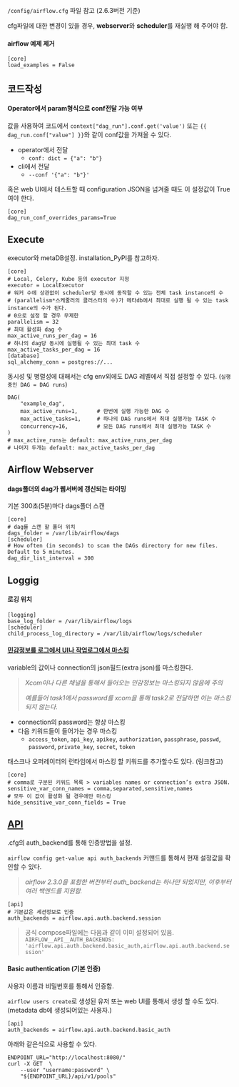`/config/airflow.cfg` 파일 참고 (2.6.3버전 기준)

cfg파일에 대한 변경이 있을 경우, **webserver**와 **scheduler**를 재실행 해 주어야 함.


#### airflow 예제 제거
```
[core]
load_examples = False
```

## 코드작성


#### Operator에서 param형식으로 conf전달 가능 여부

값을 사용하여 코드에서 `context["dag_run"].conf.get('value')` 또는 `{{ dag_run.conf["value"] }}`와 같이 conf값을 가져올 수 있다.
- operator에서 전달
    - `conf: dict = {"a": "b"}`
- cli에서 전달
    - `--conf '{"a": "b"}'`

혹은 web UI에서 테스트할 때 configuration JSON을 넘겨줄 때도 이 설정값이 True여야 한다.

```
[core]
dag_run_conf_overrides_params=True
```


## Execute

executor와 metaDB설정. installation_PyPI를 참고하자.
```
[core]
# Local, Celery, Kube 등의 executor 지정
executor = LocalExecutor
# 워커 수에 상관없이 scheduler당 동시에 동작할 수 있는 전체 task instance의 수
# (parallelism*스케줄러의 클러스터의 수)가 메타db에서 최대로 실행 될 수 있는 task instance의 수가 된다.
# 0으로 설정 할 경우 무제한
parallelism = 32
# 최대 활성화 dag 수
max_active_runs_per_dag = 16
# 하나의 dag당 동시에 실행될 수 있는 최대 task 수
max_active_tasks_per_dag = 16
[database]
sql_alchemy_conn = postgres://...
```
동시성 및 병렬성에 대해서는 cfg env외에도 DAG 레벨에서 직접 설정할 수 있다. (`실행중인 DAG = DAG runs`)
```
DAG(
    "example_dag",
    max_active_runs=1,      # 한번에 실행 가능한 DAG 수
    max_active_tasks=1,     # 하나의 DAG runs에서 최대 실행가능 TASK 수
    concurrency=16,         # 모든 DAG runs에서 최대 실행가능 TASK 수
)
# max_active_runs는 default: max_active_runs_per_dag
# 나머지 두개는 default: max_active_tasks_per_dag
```

## Airflow Webserver

#### dags폴더의 dag가 웹서버에 갱신되는 타이밍

기본 300초(5분)마다 dags폴더 스캔
```
[core]
# dag를 스캔 할 폴더 위치
dags_folder = /var/lib/airflow/dags
[scheduler]
# How often (in seconds) to scan the DAGs directory for new files. Default to 5 minutes.
dag_dir_list_interval = 300
```


## Loggig

#### 로깅 위치

```
[logging]
base_log_folder = /var/lib/airflow/logs
[scheduler]
child_process_log_directory = /var/lib/airflow/logs/scheduler
```

#### [민감정보를 로그에서 UI나 작업로그에서 마스킹](https://airflow.apache.org/docs/apache-airflow/stable/security/secrets/mask-sensitive-values.html)

variable의 값이나 connection의 json필드(extra json)를 마스킹한다.   
> *Xcom이나 다른 채널을 통해서 들어오는 민감정보는 마스킹되지 않음에 주의*
> 
> *예를들어 task1에서 password를 xcom을 통해 task2로 전달하면 이는 마스킹되지 않는다.*

- connection의 password는 항상 마스킹
- 다음 키워드들이 들어가는 경우 마스킹
    - `access_token`, `api_key`, `apikey`, `authorization`, `passphrase`, `passwd`, `password`, `private_key`, `secret`, `token`

태스크나 오퍼레이터의 런타임에서 마스킹 할 키워드를 추가할수도 있다. (링크참고)

```
[core]
# comma로 구분된 키워드 목록 > variables names or connection’s extra JSON.
sensitive_var_conn_names = comma,separated,sensitive,names
# 모두 이 값이 활성화 될 경우에만 마스킹
hide_sensitive_var_conn_fields = True
```

## [API](https://airflow.apache.org/docs/apache-airflow/stable/security/api.html)

.cfg의 auth_backend를 통해 인증방법을 설정.

`airflow config get-value api auth_backends` 커맨드를 통해서 현재 설정값을 확인할 수 있다.

> *airflow 2.3.0을 포함한 버전부터 auth_backend는 하나만 되었지만, 이후부터 여러 백엔드를 지원함.*

```
[api]
# 기본값은 세션정보로 인증
auth_backends = airflow.api.auth.backend.session
```

> 공식 compose파일에는 다음과 같이 이미 설정되어 있음.   
> `AIRFLOW__API__AUTH_BACKENDS: 'airflow.api.auth.backend.basic_auth,airflow.api.auth.backend.session'`

#### Basic authentication (기본 인증)

사용자 이름과 비밀번호를 통해서 인증함.

`airflow users create`로 생성된 유저 또는 web UI를 통해서 생성 할 수도 있다. (metadata db에 생성되어있는 사용자.)

```
[api]
auth_backends = airflow.api.auth.backend.basic_auth
```

아래와 같은식으로 사용할 수 있다.

```
ENDPOINT_URL="http://localhost:8080/"
curl -X GET  \
    --user "username:password" \
    "${ENDPOINT_URL}/api/v1/pools"
```